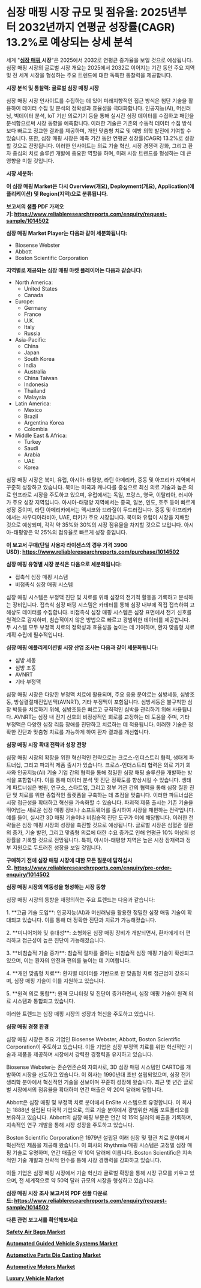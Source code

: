 <p><h1>심장 매핑 시장 규모 및 점유율: 2025년부터 2032년까지 연평균 성장률(CAGR) 13.2%로 예상되는 상세 분석</h1></p><p>세계 "<strong><a href="https://www.reliableresearchreports.com/cardiac-mapping-r1014502?utm_campaign=106&utm_medium=8&utm_source=Github&utm_content=ia&utm_term=22012025&utm_id=cardiac-mapping">심장 매핑&nbsp;</a></strong><strong>시장</strong>"은 2025에서 2032로 연평균 증가율을 보일 것으로 예상됩니다. 심장 매핑 시장의 글로벌 시장 개요는 2025에서 2032로 이어지는 기간 동안 주요 지역 및 전 세계 시장을 형성하는 주요 트렌드에 대한 독특한 통찰력을 제공합니다.</p>
<p><strong>시장 분석 및 통찰력: 글로벌 심장 매핑 시장</strong></p>
<p><p>심장 매핑 시장 인사이트를 수집하는 데 있어 미래지향적인 접근 방식은 첨단 기술을 활용하여 데이터 수집 및 분석의 정확성과 효율성을 극대화합니다. 인공지능(AI), 머신러닝, 빅데이터 분석, IoT 기반 의료기기 등을 통해 실시간 심장 데이터를 수집하고 패턴을 분석함으로써 시장 동향을 예측합니다. 이러한 기술은 기존의 수동적 데이터 수집 방식보다 빠르고 정교한 결과를 제공하며, 개인 맞춤형 치료 및 예방 의학 발전에 기여할 수 있습니다. 또한, 심장 매핑 시장은 예측 기간 동안 연평균 성장률(CAGR) 13.2%로 성장할 것으로 전망됩니다. 이러한 인사이트는 의료 기술 혁신, 시장 경쟁력 강화, 그리고 환자 중심의 치료 솔루션 개발에 중요한 역할을 하며, 미래 시장 트렌드를 형성하는 데 큰 영향을 미칠 것입니다.</p><a href="%7CAUTHORITHY_DOMAIN_URL%7C?utm_campaign=106&utm_medium=8&utm_source=Github&utm_content=ia&utm_term=22012025&utm_id=cardiac-mapping"></a></p>
<p><strong>시장 세분화:</strong></p>
<p><strong>이 심장 매핑 Market은 다시 Overview(개요), Deployment(개요), Application(애플리케이션) 및 Region(지역)으로 분류됩니다.</strong></p>
<p><strong>보고서의 샘플 PDF 가져오기:&nbsp;<a href="https://www.reliableresearchreports.com/enquiry/request-sample/1014502?utm_campaign=106&utm_medium=8&utm_source=Github&utm_content=ia&utm_term=22012025&utm_id=cardiac-mapping">https://www.reliableresearchreports.com/enquiry/request-sample/1014502</a></strong><strong></strong></p>
<p><strong>심장 매핑 Market Player는 다음과 같이 세분화됩니다:</strong></p>
<p><ul><li>Biosense Webster</li><li>Abbott</li><li>Boston Scientific Corporation</li></ul></p>
<p><strong>지역별로 제공되는 심장 매핑 마켓 플레이어는 다음과 같습니다:</strong></p>
<p><ul>
    <li>
        North America:
        <ul>
            <li>United States</li>
            <li>Canada</li>
        </ul>
    </li>
    <li>
        Europe:
        <ul>
            <li>Germany</li>
            <li>France</li>
            <li>U.K.</li>
            <li>Italy</li>
            <li>Russia</li>
        </ul>
    </li>
    <li>
        Asia-Pacific:
        <ul>
            <li>China</li>
            <li>Japan</li>
            <li>South Korea</li>
            <li>India</li>
            <li>Australia</li>
            <li>China Taiwan</li>
            <li>Indonesia</li>
            <li>Thailand</li>
            <li>Malaysia</li>
        </ul>
    </li>
    <li>
        Latin America:
        <ul>
            <li>Mexico</li>
            <li>Brazil</li>
            <li>Argentina Korea</li>
            <li>Colombia</li>
        </ul>
    </li>
    <li>
        Middle East & Africa:
        <ul>
            <li>Turkey</li>
            <li>Saudi</li>
            <li>Arabia</li>
            <li>UAE</li>
            <li>Korea</li>
        </ul>
    </li>
    </ul></p>
<p><p>심장 매핑 시장은 북미, 유럽, 아시아-태평양, 라틴 아메리카, 중동 및 아프리카 지역에서 꾸준히 성장하고 있습니다. 북미는 미국과 캐나다를 중심으로 최신 의료 기술과 높은 의료 인프라로 시장을 주도하고 있으며, 유럽에서는 독일, 프랑스, 영국, 이탈리아, 러시아가 주요 성장 지역입니다. 아시아-태평양 지역에서는 중국, 일본, 인도, 호주 등이 빠르게 성장 중이며, 라틴 아메리카에서는 멕시코와 브라질이 두드러집니다. 중동 및 아프리카에서는 사우디아라비아, UAE, 터키가 주요 시장입니다. 북미와 유럽이 시장을 지배할 것으로 예상되며, 각각 약 35%와 30%의 시장 점유율을 차지할 것으로 보입니다. 아시아-태평양은 약 25%의 점유율로 빠르게 성장 중입니다.</p></p>
<p><strong>이 보고서 구매(단일 사용자 라이센스의 경우 가격 3900 USD):&nbsp;<a href="https://www.reliableresearchreports.com/purchase/1014502?utm_campaign=106&utm_medium=8&utm_source=Github&utm_content=ia&utm_term=22012025&utm_id=cardiac-mapping">https://www.reliableresearchreports.com/purchase/1014502</a></strong></p>
<p><strong>심장 매핑 유형별 시장 분석은 다음으로 세분화됩니다:</strong></p>
<p><ul><li>접촉식 심장 매핑 시스템</li><li>비접촉식 심장 매핑 시스템</li></ul></p>
<p><p>심장 매핑 시스템은 부정맥 진단 및 치료를 위해 심장의 전기적 활동을 기록하고 분석하는 장비입니다. 접촉식 심장 매핑 시스템은 카테터를 통해 심장 내부에 직접 접촉하여 고해상도 데이터를 수집합니다. 비접촉식 심장 매핑 시스템은 심장 표면에서 전기 신호를 원격으로 감지하며, 침습적이지 않은 방법으로 빠르고 광범위한 데이터를 제공합니다. 두 시스템 모두 부정맥 치료의 정확성과 효율성을 높이는 데 기여하며, 환자 맞춤형 치료 계획 수립에 필수적입니다.</p></p>
<p><strong>심장 매핑 애플리케이션별 시장 산업 조사는 다음과 같이 세분화됩니다:</strong></p>
<p><ul><li>심방 세동</li><li>심방 조동</li><li>AVNRT</li><li>기타 부정맥</li></ul></p>
<p><p>심장 매핑 시장은 다양한 부정맥 치료에 활용되며, 주요 응용 분야로는 심방세동, 심방조동, 방실결절재진입빈맥(AVNRT), 기타 부정맥이 포함됩니다. 심방세동은 불규칙한 심장 박동을 치료하기 위해, 심방조동은 빠르고 규칙적인 심박을 관리하기 위해 사용됩니다. AVNRT는 심장 내 전기 신호의 비정상적인 회로를 교정하는 데 도움을 주며, 기타 부정맥은 다양한 심장 리듬 장애를 진단하고 치료하는 데 적용됩니다. 이러한 기술은 정확한 진단과 맞춤형 치료를 가능하게 하여 환자 결과를 개선합니다.</p></p>
<p><strong>심장 매핑 시장 확대 전략과 성장 전망</strong></p>
<p><p>심장 매핑 시장의 확장을 위한 혁신적인 전략으로는 크로스-인더스트리 협력, 생태계 파트너십, 그리고 파괴적 제품 출시가 있습니다. 크로스-인더스트리 협력은 의료 기기 회사와 인공지능(AI) 기술 기업 간의 협력을 통해 정밀한 심장 매핑 솔루션을 개발하는 방식을 포함합니다. 이를 통해 데이터 분석 및 진단 정확도를 향상시킬 수 있습니다. 생태계 파트너십은 병원, 연구소, 스타트업, 그리고 정부 기관 간의 협력을 통해 심장 질환 진단 및 치료를 위한 종합적인 플랫폼을 구축하는 데 초점을 맞춥니다. 이러한 파트너십은 시장 접근성을 확대하고 혁신을 가속화할 수 있습니다. 파괴적 제품 출시는 기존 기술을 뛰어넘는 새로운 심장 매핑 장비나 소프트웨어를 출시하여 시장을 재편하는 전략입니다. 예를 들어, 실시간 3D 매핑 기술이나 비침습적 진단 도구가 이에 해당합니다. 이러한 전략들은 심장 매핑 시장의 성장을 촉진할 것으로 예상됩니다. 글로벌 시장은 심혈관 질환의 증가, 기술 발전, 그리고 맞춤형 의료에 대한 수요 증가로 인해 연평균 10% 이상의 성장률을 기록할 것으로 전망됩니다. 특히, 아시아-태평양 지역은 높은 시장 잠재력과 정부 지원으로 두드러진 성장을 보일 것입니다.</p></p>
<p><strong>구매하기 전에 심장 매핑 시장에 대한 모든 질문에 답하십시오.&nbsp;<a href="https://www.reliableresearchreports.com/enquiry/pre-order-enquiry/1014502?utm_campaign=106&utm_medium=8&utm_source=Github&utm_content=ia&utm_term=22012025&utm_id=cardiac-mapping">https://www.reliableresearchreports.com/enquiry/pre-order-enquiry/1014502</a></strong><strong></strong></p>
<p><strong>심장 매핑 시장의 역동성을 형성하는 시장 동향</strong></p>
<p><p>심장 매핑 시장의 동향을 재정의하는 주요 트렌드는 다음과 같습니다:</p><p>1. **고급 기술 도입**: 인공지능(AI)과 머신러닝을 활용한 정밀한 심장 매핑 기술이 확대되고 있습니다. 이를 통해 더 정확한 진단과 치료가 가능해졌습니다.</p><p>2. **미니어처화 및 휴대성**: 소형화된 심장 매핑 장비가 개발되면서, 환자에게 더 편리하고 접근성이 높은 진단이 가능해졌습니다.</p><p>3. **비침습적 기술 증가**: 침습적 절차를 줄이는 비침습적 심장 매핑 기술이 확산되고 있으며, 이는 환자의 안전과 편의를 높이는 데 기여합니다.</p><p>4. **개인 맞춤형 치료**: 환자별 데이터를 기반으로 한 맞춤형 치료 접근법이 강조되며, 심장 매핑 기술이 이를 지원하고 있습니다.</p><p>5. **원격 의료 통합**: 원격 모니터링 및 진단이 증가하면서, 심장 매핑 기술이 원격 의료 시스템과 통합되고 있습니다.</p><p>이러한 트렌드는 심장 매핑 시장의 성장과 혁신을 주도하고 있습니다.</p></p>
<p><strong>심장 매핑 경쟁 환경</strong></p>
<p><p>심장 매핑 시장은 주요 기업인 Biosense Webster, Abbott, Boston Scientific Corporation이 주도하고 있습니다. 이들 기업은 심장 부정맥 치료를 위한 혁신적인 기술과 제품을 제공하며 시장에서 강력한 경쟁력을 유지하고 있습니다.</p><p>Biosense Webster는 존슨앤존슨의 자회사로, 3D 심장 매핑 시스템인 CARTO를 개발하여 시장을 선도하고 있습니다. 이 회사는 1990년대 초반 설립되었으며, 심장 전기생리학 분야에서 혁신적인 기술을 선보이며 꾸준히 성장해 왔습니다. 최근 몇 년간 글로벌 시장에서의 점유율을 확대하며 연간 매출은 약 20억 달러에 달합니다.</p><p>Abbott은 심장 매핑 및 부정맥 치료 분야에서 EnSite 시스템으로 유명합니다. 이 회사는 1888년 설립된 다국적 기업으로, 의료 기술 분야에서 광범위한 제품 포트폴리오를 보유하고 있습니다. Abbott의 심장 매핑 부문은 연간 약 15억 달러의 매출을 기록하며, 지속적인 연구 개발을 통해 시장 성장을 주도하고 있습니다.</p><p>Boston Scientific Corporation은 1979년 설립된 이래 심장 및 혈관 치료 분야에서 혁신적인 제품을 제공해 왔습니다. 이 회사의 Rhythmia 매핑 시스템은 고정밀 심장 매핑 기술로 유명하며, 연간 매출은 약 10억 달러에 이릅니다. Boston Scientific은 지속적인 기술 개발과 전략적 인수를 통해 시장 경쟁력을 강화하고 있습니다.</p><p>이들 기업은 심장 매핑 시장에서 기술 혁신과 글로벌 확장을 통해 시장 규모를 키우고 있으며, 전 세계적으로 약 50억 달러 규모의 시장을 형성하고 있습니다.</p></p>
<p><strong>심장 매핑 시장 조사 보고서의 PDF 샘플 다운로드:&nbsp;<a href="https://www.reliableresearchreports.com/enquiry/request-sample/1014502?utm_campaign=106&utm_medium=8&utm_source=Github&utm_content=ia&utm_term=22012025&utm_id=cardiac-mapping">https://www.reliableresearchreports.com/enquiry/request-sample/1014502</a></strong></p>
<p><strong></strong></p>
<p><strong></strong></p>
<p><strong></strong></p>
<p><strong></strong></p>
<p><strong>다른 관련 보고서를 확인해보세요</strong></p>
<p><strong><p><a href="https://github.com/ParvinKhatun77/Market-Research-Report-List-1/blob/main/safety-air-bags-market.md?utm_campaign=106&utm_medium=8&utm_source=Github&utm_content=ia&utm_term=22012025&utm_id=cardiac-mapping">Safety Air Bags Market</a></p><p><a href="https://github.com/stephaniwo144/Market-Research-Report-List-1/blob/main/automated-guided-vehicle-systems-market.md?utm_campaign=106&utm_medium=8&utm_source=Github&utm_content=ia&utm_term=22012025&utm_id=cardiac-mapping">Automated Guided Vehicle Systems Market</a></p><p><a href="https://github.com/abbislposival/Market-Research-Report-List-1/blob/main/automotive-parts-die-casting-market.md?utm_campaign=106&utm_medium=8&utm_source=Github&utm_content=ia&utm_term=22012025&utm_id=cardiac-mapping">Automotive Parts Die Casting Market</a></p><p><a href="https://github.com/nathandecarvalho/Market-Research-Report-List-5/blob/main/automotive-motors-market.md?utm_campaign=106&utm_medium=8&utm_source=Github&utm_content=ia&utm_term=22012025&utm_id=cardiac-mapping">Automotive Motors Market</a></p><p><a href="https://github.com/DixieGrimes/Market-Research-Report-List-1/blob/main/luxury-vehicle-market.md?utm_campaign=106&utm_medium=8&utm_source=Github&utm_content=ia&utm_term=22012025&utm_id=cardiac-mapping">Luxury Vehicle Market</a></p></strong></p>